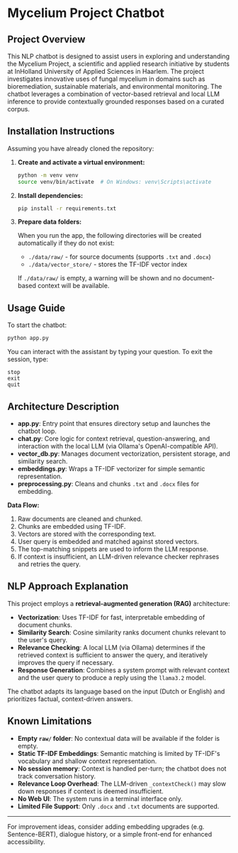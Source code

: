 # Mycelium Project Chatbot

## Project Overview

This NLP chatbot is designed to assist users in exploring and understanding the Mycelium Project, a scientific and applied research initiative by students at InHolland University of Applied Sciences in Haarlem. The project investigates innovative uses of fungal mycelium in domains such as bioremediation, sustainable materials, and environmental monitoring. The chatbot leverages a combination of vector-based retrieval and local LLM inference to provide contextually grounded responses based on a curated corpus.

## Installation Instructions

Assuming you have already cloned the repository:

1. **Create and activate a virtual environment:**

   ```bash
   python -m venv venv
   source venv/bin/activate  # On Windows: venv\Scripts\activate
   ```

2. **Install dependencies:**

   ```bash
   pip install -r requirements.txt
   ```

3. **Prepare data folders:**

   When you run the app, the following directories will be created automatically if they do not exist:

   - `./data/raw/` - for source documents (supports `.txt` and `.docx`)
   - `./data/vector_store/` - stores the TF-IDF vector index

   If `./data/raw/` is empty, a warning will be shown and no document-based context will be available.

## Usage Guide

To start the chatbot:

```bash
python app.py
```

You can interact with the assistant by typing your question. To exit the session, type:

```text
stop
exit
quit
```

## Architecture Description

- **app.py**: Entry point that ensures directory setup and launches the chatbot loop.
- **chat.py**: Core logic for context retrieval, question-answering, and interaction with the local LLM (via Ollama's OpenAI-compatible API).
- **vector_db.py**: Manages document vectorization, persistent storage, and similarity search.
- **embeddings.py**: Wraps a TF-IDF vectorizer for simple semantic representation.
- **preprocessing.py**: Cleans and chunks `.txt` and `.docx` files for embedding.

**Data Flow:**

1. Raw documents are cleaned and chunked.
2. Chunks are embedded using TF-IDF.
3. Vectors are stored with the corresponding text.
4. User query is embedded and matched against stored vectors.
5. The top-matching snippets are used to inform the LLM response.
6. If context is insufficient, an LLM-driven relevance checker rephrases and retries the query.

## NLP Approach Explanation

This project employs a **retrieval-augmented generation (RAG)** architecture:

- **Vectorization**: Uses TF-IDF for fast, interpretable embedding of document chunks.
- **Similarity Search**: Cosine similarity ranks document chunks relevant to the user's query.
- **Relevance Checking**: A local LLM (via Ollama) determines if the retrieved context is sufficient to answer the query, and iteratively improves the query if necessary.
- **Response Generation**: Combines a system prompt with relevant context and the user query to produce a reply using the `llama3.2` model.

The chatbot adapts its language based on the input (Dutch or English) and prioritizes factual, context-driven answers.

## Known Limitations

- **Empty `raw/` folder**: No contextual data will be available if the folder is empty.
- **Static TF-IDF Embeddings**: Semantic matching is limited by TF-IDF's vocabulary and shallow context representation.
- **No session memory**: Context is handled per-turn; the chatbot does not track conversation history.
- **Relevance Loop Overhead**: The LLM-driven `_contextCheck()` may slow down responses if context is deemed insufficient.
- **No Web UI**: The system runs in a terminal interface only.
- **Limited File Support**: Only `.docx` and `.txt` documents are supported.

---

For improvement ideas, consider adding embedding upgrades (e.g. Sentence-BERT), dialogue history, or a simple front-end for enhanced accessibility.

